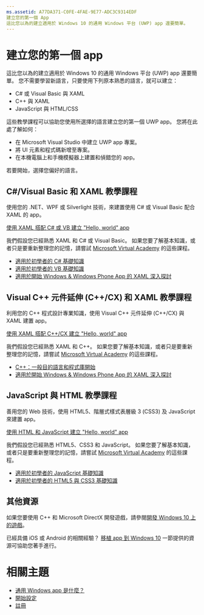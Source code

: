 ```yaml
---
ms.assetid: A77DA371-C0FE-4FAE-9E77-ADC3C9314EDF
建立您的第一個 App
這比您以為的建立適用於 Windows 10 的通用 Windows 平台 (UWP) app 還要簡單。
---
```

# 建立您的第一個 app

這比您以為的建立適用於 Windows 10 的通用 Windows 平台 (UWP) app 還要簡單。 您不需要學習新語言，只要使用下列原本熟悉的語言，就可以建立：

-   C# 或 Visual Basic 與 XAML
-   C++ 與 XAML
-   JavaScript 與 HTML/CSS

這些教學課程可以協助您使用所選擇的語言建立您的第一個 UWP app。 您將在此處了解如何：

-   在 Microsoft Visual Studio 中建立 UWP app 專案。
-   將 UI 元素和程式碼新增至專案。
-   在本機電腦上和手機模擬器上建置和偵錯您的 app。

若要開始，選擇您偏好的語言。

## C#/Visual Basic 和 XAML 教學課程

使用您的 .NET、WPF 或 Silverlight 技術，來建置使用 C# 或 Visual Basic 配合 XAML 的 app。

[使用 XAML 搭配 C# 或 VB 建立 "Hello, world" app](create-a-hello-world-app-xaml-universal.md)

我們假設您已經熟悉 XAML 和 C# 或 Visual Basic。 如果您要了解基本知識，或者只是要重新整理您的記憶，請嘗試 [Microsoft Virtual Academy](http://www.microsoftvirtualacademy.com/) 的這些課程。

-   [適用於初學者的 C# 基礎知識](http://www.microsoftvirtualacademy.com/training-courses/c-fundamentals-for-absolute-beginners)
-   [適用於初學者的 VB 基礎知識](http://www.microsoftvirtualacademy.com/training-courses/vb-fundamentals-for-absolute-beginners)
-   [適用於開始 Windows & Windows Phone App 的 XAML 深入探討](http://www.microsoftvirtualacademy.com/training-courses/xaml-deep-dive-for-windows-windows-phone-apps-jump-start)

## Visual C++ 元件延伸 (C++/CX) 和 XAML 教學課程

利用您的 C++ 程式設計專業知識，使用 Visual C++ 元件延伸 (C++/CX) 與 XAML 建置 app。

[使用 XAML 搭配 C++/CX 建立 "Hello, world" app](create-a-basic-windows-10-app-in-cpp.md)

我們假設您已經熟悉 XAML 和 C++。 如果您要了解基本知識，或者只是要重新整理您的記憶，請嘗試 [Microsoft Virtual Academy](http://go.microsoft.com/fwlink/p/?LinkID=389916) 的這些課程。

-   [C++：一般目的語言和程式庫開始](http://www.microsoftvirtualacademy.com/training-courses/c-a-general-purpose-language-and-library-jump-start)
-   [適用於開始 Windows & Windows Phone App 的 XAML 深入探討](http://www.microsoftvirtualacademy.com/training-courses/xaml-deep-dive-for-windows-windows-phone-apps-jump-start)

## JavaScript 與 HTML 教學課程

善用您的 Web 技術，使用 HTML5、階層式樣式表層級 3 (CSS3) 及 JavaScript 來建置 app。

[使用 HTML 和 JavaScript 建立 "Hello, world" app](create-a-hello-world-app-js-universal.md)

我們假設您已經熟悉 HTML5、CSS3 和 JavaScript。 如果您要了解基本知識，或者只是要重新整理您的記憶，請嘗試 [Microsoft Virtual Academy](http://go.microsoft.com/fwlink/p/?LinkID=389916) 的這些課程。

-   [適用於初學者的 JavaScript 基礎知識](http://www.microsoftvirtualacademy.com/training-courses/javascript-fundamentals-for-absolute-beginners)
-   [適用於初學者的 HTML5 與 CSS3 基礎知識](http://www.microsoftvirtualacademy.com/training-courses/html5-css3-fundamentals-development-for-absolute-beginners)

## 其他資源

如果您要使用 C++ 和 Microsoft DirectX 開發遊戲，請參閱[開發 Windows 10 上的遊戲](https://dev.windows.com/games)。

已經具備 iOS 或 Android 的相關經驗？ [移植 app 到 Windows 10](https://msdn.microsoft.com/library/windows/apps/Mt238321) 一節提供的資源可協助您著手進行。

# 相關主題

* [通用 Windows app 是什麼？](whats-a-uwp.md)
* [開始設定](get-set-up.md)
* [註冊](sign-up.md)
 



<!--HONumber=Mar16_HO1-->



